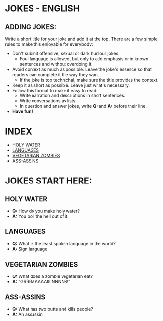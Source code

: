 # JOKES - ENGLISH

## ADDING JOKES:

Write a short title for your joke and add it at the top. There are a few simple rules to make this enjoyable for everybody:
- Don't submit offensive, sexual or dark humour jokes.
  - Foul language is allowed, but only to add emphasis or in known sentences and without overdoing it.
- Avoid context as much as possible. Leave the joke's essence so that readers can complete it the way they want
  - If the joke is too technichal, make sure the title provides the context.
- Keep it as short as possible. Leave just what's necessary.
- Follow this format to make it easy to read:
  - Write narration and descriptions in short sentences.
  - Write conversations as lists.
  - In question and answer jokes, write **Q:** and **A:** before their line.
- **Have fun!**

# INDEX

- [HOLY WATER](#id1)
- [LANGUAGES](#id2)
- [VEGETARIAN ZOMBIES](#id3)
- [ASS-ASSINS](#id4)



# JOKES START HERE:

<div id='id1'/>

## HOLY WATER

- **Q:** How do you make holy water?
- **A:** You boil the hell out of it.

<div id='id2'/>

## LANGUAGES

- **Q:** What is the least spoken language in the world?
- **A:** Sign language

<div id='id3'/>

## VEGETARIAN ZOMBIES

- **Q:** What does a zombie vegetarian eat?
- **A:** “GRRRAAAAAIIIINNNNS!”

<div id='id4'/>

## ASS-ASSINS

- **Q:** What has two butts and kills people?
- **A:** An assassin

